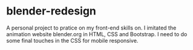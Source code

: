 # blender-redesign
A personal project to pratice on my front-end skills on.
I imitated the animation website blender.org in HTML, CSS and Bootstrap.
I need to do some final touches in the CSS for mobile responsive.

